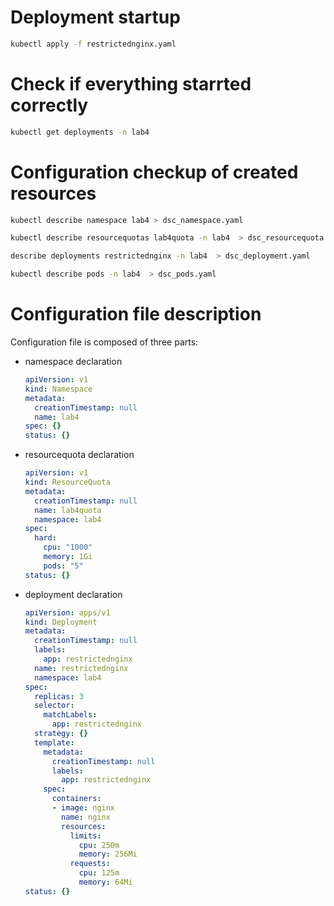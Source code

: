 # Deployment startup

```bash
kubectl apply -f restrictednginx.yaml
```

# Check if everything starrted correctly

```bash
kubectl get deployments -n lab4
```

# Configuration checkup of created resources

```bash
kubectl describe namespace lab4 > dsc_namespace.yaml

kubectl describe resourcequotas lab4quota -n lab4  > dsc_resourcequota.yaml

describe deployments restrictednginx -n lab4  > dsc_deployment.yaml

kubectl describe pods -n lab4  > dsc_pods.yaml
```

# Configuration file description

Configuration file is composed of three parts:

- namespace declaration 
    ```yaml
    apiVersion: v1
    kind: Namespace
    metadata:
      creationTimestamp: null
      name: lab4
    spec: {}
    status: {}
    ```
- resourcequota declaration
    ```yaml
    apiVersion: v1
    kind: ResourceQuota
    metadata:
      creationTimestamp: null
      name: lab4quota
      namespace: lab4
    spec:
      hard:
        cpu: "1000"
        memory: 1Gi
        pods: "5"
    status: {}
    ```
- deployment declaration
    ```yaml
    apiVersion: apps/v1
    kind: Deployment
    metadata:
      creationTimestamp: null
      labels:
        app: restrictednginx
      name: restrictednginx
      namespace: lab4
    spec:
      replicas: 3
      selector:
        matchLabels:
          app: restrictednginx
      strategy: {}
      template:
        metadata:
          creationTimestamp: null
          labels:
            app: restrictednginx
        spec:
          containers:
          - image: nginx
            name: nginx
            resources:
              limits:
                cpu: 250m
                memory: 256Mi
              requests:
                cpu: 125m
                memory: 64Mi
    status: {}
    ```